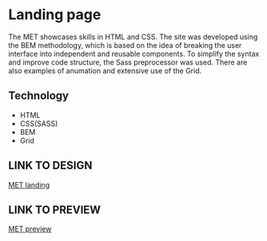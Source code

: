 # Landing page

The MET showcases skills in HTML and CSS. The site was developed using the BEM methodology, which is based on the idea of breaking the user interface into independent and reusable components. To simplify the syntax and improve code structure, the Sass preprocessor was used. There are also examples of anumation and extensive use of the Grid.


## Technology
- HTML
- CSS(SASS)
- BEM
- Grid

## LINK TO DESIGN
[MET landing](https://www.figma.com/file/lSR1m42L9YwzQwzzxKwHpw/THE-MET)

## LINK TO PREVIEW

[MET preview]()
